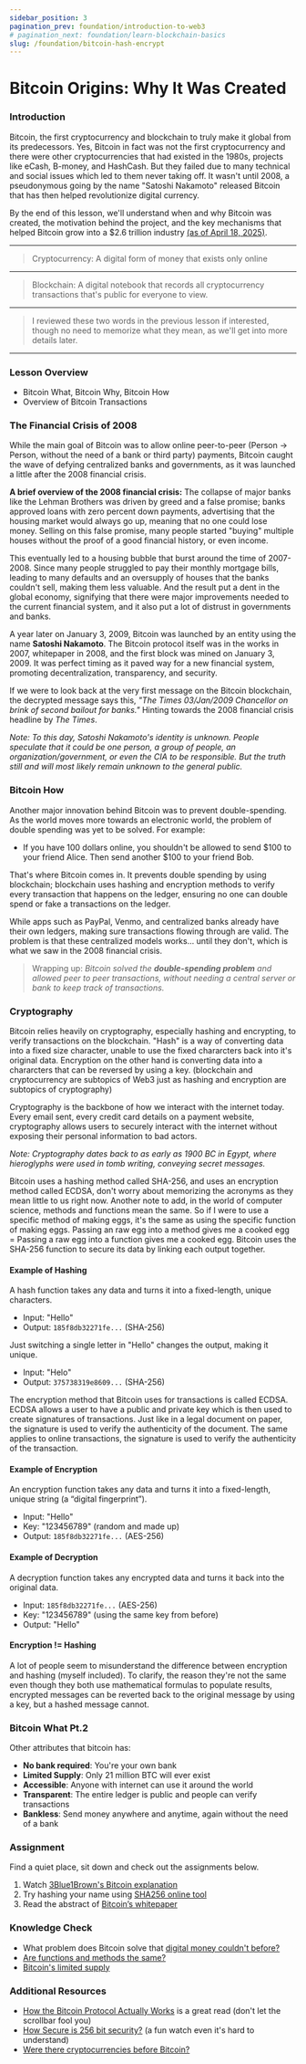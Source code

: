 ```yaml
---
sidebar_position: 3
pagination_prev: foundation/introduction-to-web3
# pagination_next: foundation/learn-blockchain-basics
slug: /foundation/bitcoin-hash-encrypt
---
```

<!-- 
File: 3-bitcoin-hash-encrypt.md
Description: Explains Bitcoin's origins, cryptography, and its significance.
-->

# Bitcoin Origins: Why It Was Created

### Introduction

Bitcoin, the first cryptocurrency and blockchain to truly make it global from its predecessors. Yes, Bitcoin in fact was not the first cryptocurrency and there were other cryptocurrencies that had existed in the 1980s, projects like eCash, B-money, and HashCash. But they failed due to many technical and social issues which led to them never taking off. It wasn't until 2008, a pseudonymous going by the name "Satoshi Nakamoto" released Bitcoin that has then helped revolutionize digital currency.

By the end of this lesson, we'll understand when and why Bitcoin was created, the motivation behind the project, and the key mechanisms that helped Bitcoin grow into a $2.6 trillion industry [(as of April 18, 2025)](https://coinmarketcap.com/crypto-heatmap/).

---
> Cryptocurrency: A digital form of money that exists only online
---
> Blockchain: A digital notebook that records all cryptocurrency transactions that's public for everyone to view.
---
> I reviewed these two words in the previous lesson if interested, though no need to memorize what they mean, as we'll get into more details later.

---

### Lesson Overview

- Bitcoin What, Bitcoin Why, Bitcoin How
- Overview of Bitcoin Transactions

### The Financial Crisis of 2008

While the main goal of Bitcoin was to allow online peer-to-peer (Person -> Person, without the need of a bank or third party) payments, Bitcoin caught the wave of defying centralized banks and governments, as it was launched a little after the 2008 financial crisis. 

**A brief overview of the 2008 financial crisis:** The collapse of major banks like the Lehman Brothers was driven by greed and a false promise; banks approved loans with zero percent down payments, advertising that the housing market would always go up, meaning that no one could lose money. Selling on this false promise, many people started "buying" multiple houses without the proof of a good financial history, or even income. 

This eventually led to a housing bubble that burst around the time of 2007-2008. Since many people struggled to pay their monthly mortgage bills, leading to many defaults and an oversupply of houses that the banks couldn't sell, making them less valuable. And the result put a dent in the global economy, signifying that there were major improvements needed to the current financial system, and it also put a lot of distrust in governments and banks.

A year later on January 3, 2009, Bitcoin was launched by an entity using the name **Satoshi Nakamoto**. The Bitcoin protocol itself was in the works in 2007, whitepaper in 2008, and the first block was mined on January 3, 2009. It was perfect timing as it paved way for a new financial system, promoting decentralization, transparency, and security. 

If we were to look back at the very first message on the Bitcoin blockchain, the decrypted message says this, _"The Times 03/Jan/2009 Chancellor on brink of second bailout for banks."_  Hinting towards the 2008 financial crisis headline by _The Times_.

_Note: To this day, Satoshi Nakamoto's identity is unknown. People speculate that it could be one person, a group of people, an organization/government, or even the CIA to be responsible. But the truth still and will most likely remain unknown to the general public._

### Bitcoin How

Another major innovation behind Bitcoin was to prevent double-spending. As the world moves more towards an electronic world, the problem of double spending was yet to be solved. For example: 

- If you have 100 dollars online, you shouldn't be allowed to send $100 to your friend Alice. Then send another $100 to your friend Bob.

That's where Bitcoin comes in. It prevents double spending by using blockchain; blockchain uses hashing and encryption methods to verify every transaction that happens on the ledger, ensuring no one can double spend or fake a transactions on the ledger.

While apps such as PayPal, Venmo, and centralized banks already have their own ledgers, making sure transactions flowing through are valid. The problem is that these centralized models works... until they don't, which is what we saw in the 2008 financial crisis.

> Wrapping up: _Bitcoin solved the **double-spending problem** and allowed peer to peer transactions, without needing a central server or bank to keep track of transactions._

### Cryptography

Bitcoin relies heavily on cryptography, especially hashing and encrypting, to verify transactions on the blockchain. "Hash" is a way of converting data into a fixed size character, unable to use the fixed chararcters back into it's original data. Encryption on the other hand is converting data into a chararcters that can be reversed by using a key. (blockchain and cryptocurrency are subtopics of Web3 just as hashing and encryption are subtopics of cryptography)

Cryptography is the backbone of how we interact with the internet today. Every email sent, every credit card details on a payment website, cryptography allows users to securely interact with the internet without exposing their personal information to bad actors.

_Note: Cryptography dates back to as early as 1900 BC in Egypt, where hieroglyphs were used in tomb writing, conveying secret messages._

Bitcoin uses a hashing method called SHA-256, and uses an encryption method called ECDSA, don't worry about memorizing the acronyms as they mean little to us right now. Another note to add, in the world of computer science, methods and functions mean the same. So if I were to use a specific method of making eggs, it's the same as using the specific function of making eggs. Passing an raw egg into a method gives me a cooked egg = Passing a raw egg into a function gives me a cooked egg. Bitcoin uses the SHA-256 function to secure its data by linking each output together.

#### Example of Hashing
A hash function takes any data and turns it into a fixed-length, unique characters.
- Input: "Hello"
- Output: `185f8db32271fe...` (SHA-256)

Just switching a single letter in "Hello" changes the output, making it unique.
- Input: "Helo"
- Output: `375738319e8609...` (SHA-256)

The encryption method that Bitcoin uses for transactions is called ECDSA. ECDSA allows a user to have a public and private key which is then used to create signatures of transactions. Just like in a legal document on paper, the signature is used to verify the authenticity of the document. The same applies to online transactions, the signature is used to verify the authenticity of the transaction.

#### Example of Encryption
An encryption function takes any data and turns it into a fixed-length, unique string (a “digital fingerprint”).
- Input: "Hello"
- Key: "123456789" (random and made up)
- Output: `185f8db32271fe...` (AES-256) 

#### Example of Decryption
A decryption function takes any encrypted data and turns it back into the original data.
- Input: `185f8db32271fe...` (AES-256)
- Key: "123456789" (using the same key from before)
- Output: "Hello"

#### Encryption != Hashing

A lot of people seem to misunderstand the difference between encryption and hashing (myself included). To clarify, the reason they're not the same even though they both use mathematical formulas to populate results, encrypted messages can be reverted back to the original message by using a key, but a hashed message cannot.

### Bitcoin What Pt.2

Other attributes that bitcoin has:

- **No bank required**: You're your own bank
- **Limited Supply**: Only 21 million BTC will ever exist
- **Accessible**: Anyone with internet can use it around the world
- **Transparent**: The entire ledger is public and people can verify transactions
- **Bankless**: Send money anywhere and anytime, again without the need of a bank

### Assignment

<div class="lesson-content__panel" markdown="1">

Find a quiet place, sit down and check out the assignments below. 

1. Watch [3Blue1Brown's Bitcoin explanation](https://youtu.be/bBC-nXj3Ng4?si=e1O0sulIwZKjZS46)
2. Try hashing your name using [SHA256 online tool](https://emn178.github.io/online-tools/sha256.html)
3. Read the abstract of [Bitcoin’s whitepaper](https://bitcoin.org/bitcoin.pdf)

</div>

### Knowledge Check

<div class="lesson-content__conclusion" markdown="1">

- What problem does Bitcoin solve that [digital money couldn't before?](#bitcoin-how)
- [Are functions and methods the same?](#cryptography)
- [Bitcoin's limited supply](#bitcoin-what-pt2)

</div>

### Additional Resources

<div class="lesson-content__conclusion" markdown="1">

- [How the Bitcoin Protocol Actually Works](https://michaelnielsen.org/ddi/how-the-bitcoin-protocol-actually-works/) is a great read (don't let the scrollbar fool you)
- [How Secure is 256 bit security?](https://youtu.be/S9JGmA5_unY?si=B5DEaX_cI8n-M9CF) (a fun watch even it's hard to understand)
- [Were there cryptocurrencies before Bitcoin?](https://www.investopedia.com/tech/were-there-cryptocurrencies-bitcoin/)

</div>